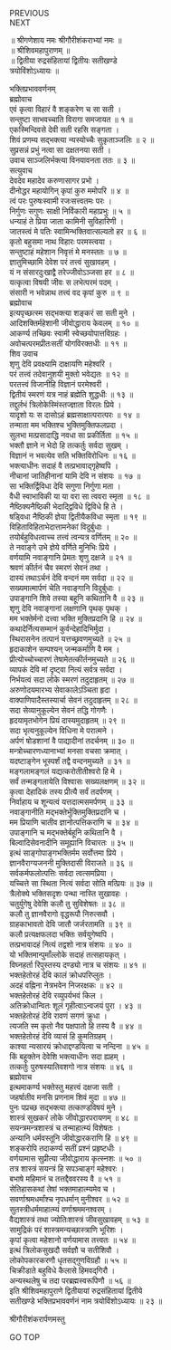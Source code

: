 PREVIOUS  
NEXT  
  
॥ श्रीगणेशाय नमः श्रीगौरीशंकराभ्यां नमः ॥  
॥ श्रीशिवमहापुराणम् ॥  
॥ द्वितीया रुद्रसंहितायां द्वितीयः सतीखण्डे  
त्रयोविंशोऽध्यायः ॥  
  
भक्तिप्रभाववर्णनम्  
ब्रह्मोवाच  
एवं कृत्वा विहारं वै शङ्‌करेण च सा सती ।  
सन्तुष्टा साभवच्चाति विरागा समजायत ॥ १ ॥  
एकस्मिन्दिवसे देवी सती रहसि सङ्‌गता ।  
शिवं प्रणम्य सद्‌भक्त्या न्यस्योच्चैः सुकृताञ्जलिः ॥ २ ॥  
सुप्रसन्नं प्रभुं नत्वा सा दक्षतनया सती ।  
उवाच साञ्जलिर्भक्त्या विनयावनता ततः ॥ ३ ॥  
सत्युवाच  
देवदेव महादेव करुणासागर प्रभो ।  
दीनोद्धर महायोगिन् कृपां कुरु ममोपरि ॥ ४ ॥  
त्वं परः पुरुषःस्वामी रजःसत्त्वतमः परः ।  
निर्गुणः सगुणः साक्षी निर्विकारी महाप्रभुः ॥ ५ ॥  
धन्याहं ते प्रिया जाता कामिनी सुविहारिणी ।  
जातस्त्वं मे पतिः स्वामिन्भक्तिवात्सल्यतो हर ॥ ६ ॥  
कृतो बहुसमा नाथ विहारः परमस्त्वया ।  
सन्तुष्टाहं महेशान निवृत्तं मे मनस्ततः ॥ ७ ॥  
ज्ञातुमिच्छामि देवेश परं तत्त्वं सुखावहम् ।  
यं न संसारदुःखाद्वै तरेज्जीवोऽञ्जसा हर ॥ ८ ॥  
यत्कृत्वा विषयी जीवः स लभेत्परमं पदम् ।  
संसारी न भवेन्नाथ तत्त्वं वद कृपां कुरु ॥ ९ ॥  
ब्रह्मोवाच  
इत्यपृच्छत्स्म सद्‌भक्त्या शङ्‌करं सा सती मुने ।  
आदिशक्तिर्महेशानी जीवोद्धाराय केवलम् ॥ १० ॥  
आकर्ण्य तच्छिवः स्वामी स्वेच्छयोपात्तविग्रहः ।  
अवोचत्परमप्रीतःसतीं योगविरक्तधीः ॥ ११ ॥  
शिव उवाच  
शृणु देवि प्रवक्ष्यामि दाक्षायणि महेश्वरि ।  
परं तत्त्वं तदेवानुशयी मुक्तो भवेद्यतः ॥ १२ ॥  
परतत्त्वं विजानीहि विज्ञानं परमेश्वरी ।  
द्वितीयं स्मरणं यत्र नाहं ब्रह्मेति शुद्धधीः ॥ १३ ॥  
तद्दुर्लभं त्रिलोकेस्मिंस्तज्ज्ञाता विरलः प्रिये ।  
यादृशो यः स दासोऽहं ब्रह्मसाक्षात्परात्परः ॥ १४ ॥  
तन्माता मम भक्तिश्च भुक्तिमुक्तिफलप्रदा ।  
सुलभा मत्प्रसादाद्धि नवधा सा प्रकीर्तिता ॥ १५ ॥  
भक्तौ ज्ञाने न भेदो हि तत्कर्तुः सर्वदा सुखम् ।  
विज्ञानं न भवत्येव सति भक्तिविरोधिनः ॥ १६ ॥  
भक्त्याधीनः सदाहं वै तत्प्रभावाद्‌गृहेष्वपि ।  
नीचानां जातिहीनानां यामि देवि न संशयः ॥ १७ ॥  
सा भक्तिर्द्विविधा देवि सगुणा निर्गुणा मता ।  
वैधी स्वाभाविकी या या वरा सा त्ववरा स्मृता ॥ १८ ॥  
नैष्ठिक्यनैष्ठिकी भेदाद्द्विविधे द्विविधे हि ते ।  
षड्विधा नैष्ठिकी ज्ञेया द्वितीयैकविधा स्मृता ॥ १९ ॥  
विहिताविहिताभेदात्तामनेकां विदुर्बुधाः ।  
तयोर्बहुविधत्वाच्च तत्त्वं त्वन्यत्र वर्णितम् ॥ २० ॥  
ते नवाङ्‌गे उभे ज्ञेये वर्णिते मुनिभिः प्रिये ।  
वर्णयामि नवाङ्‌गानि प्रेमतः शृणु दक्षजे ॥ २१ ॥  
श्रवणं कीर्तनं चैव स्मरणं सेवनं तथा ।  
दास्यं तथाऽर्चनं देवि वन्दनं मम सर्वदा ॥ २२ ॥  
सख्यमात्मार्पणं चेति नवाङ्‌गानि विदुर्बुधाः ।  
उपाङ्‌गानि शिवे तस्या बहूनि कथितानि वै ॥ २३ ॥  
शृणु देवि नवाङ्‌गानां लक्षणानि पृथक् पृथक् ।  
मम भक्तेर्मनो दत्त्वा भक्ति मुक्तिप्रदानि हि ॥ २४ ॥  
कथादेर्नित्यसम्मानं कुर्वन्देहादिभिर्मुदा ।  
स्थिरासनेन तत्पानं यत्तच्छ्रवणमुच्यते ॥ २५ ॥  
हृदाकाशेन सम्पश्यन् जन्मकर्माणि वै मम ।  
प्रीत्योच्चोच्चारणं तेषामेतत्कीर्तनमुच्यते ॥ २६ ॥  
व्यापकं देवि मां दृष्ट्वा नित्यं सर्वत्र सर्वदा ।  
निर्भयत्वं सदा लोके स्मरणं तदुदाहृतम् ॥ २७ ॥  
अरुणोदयमारभ्य सेवाकालेऽञ्चिता हृदा ।  
वाक्पाणिपादैस्तस्यार्चा सेवनं तदुदाहृतम् ॥ २८ ॥  
सदा सेव्यानुकूल्येन सेवनं तद्धि गोगणैः ।  
हृदयामृतभोगेन प्रियं दास्यमुदाहृतम् ॥ २९ ॥  
सदा भृत्यनुकूल्येन विधिना मे परात्मने ।  
अर्पणं षोडशानां वै पाद्यादीनां तदर्चनम् ॥ ३० ॥  
मन्त्रोच्चारणध्यानाभ्यां मनसा वचसा क्रमात् ।  
यदष्टाङ्‌गेन भूस्पर्शं तद्वै वन्दनमुच्यते ॥ ३१ ॥  
मङ्‌गलामङ्‌गलं यद्यत्करोतीतीश्वरो हि मे ।  
सर्वं तन्मङ्‌गलायेति विश्वासः सख्यलक्षणम् ॥ ३२ ॥  
कृत्वा देहादिकं तस्य प्रीत्यै सर्वं तदर्पणम् ।  
निर्वाहाय च शून्यत्वं यत्तदात्मसमर्पणम् ॥ ३३ ॥  
नवाङ्‌गानीति मद्‌भक्तेर्भुक्तिमुक्तिप्रदानि च ।  
मम प्रियाणि चातीव ज्ञानोत्पत्तिकराणि च ॥ ३४ ॥  
उपाङ्‌गानि च मद्‌भक्तेर्बहूनि कथितानि वै ।  
बिल्वादिसेवनादीनि समूह्यानि विचारतः ॥ ३५ ॥  
इत्थं साङ्‌गोपाङ्‌गभक्तिर्मम सर्वोत्तमा प्रिये ।  
ज्ञानवैराग्यजननी मुक्तिदासी विराजते ॥ ३६ ॥  
सर्वकर्मफलोत्पत्तिः सर्वदा त्वत्समप्रिया ।  
यच्चित्ते सा स्थिता नित्यं सर्वदा सोति मत्प्रियः ॥ ३७ ॥  
त्रैलोक्ये भक्तिसदृशः पन्था नास्ति सुखावहः ।  
चतुर्युगेषु देवेशि कलौ तु सुविशेषतः ॥ ३८ ॥  
कलौ तु ज्ञानवैरागो वृद्धरूपौ निरुत्सवौ ।  
ग्राहकाभावतो देवि जातौ जर्जरतामति ॥ ३९ ॥  
कलौ प्रत्यक्षफलदा भक्तिः सर्वयुगेष्वपि ।  
तत्प्रभावादहं नित्यं तद्वशो नात्र संशयः ॥ ४० ॥  
यो भक्तिमान्पुमाँल्लोके सदाहं तत्सहायकृत् ।  
विघ्नहर्ता रिपुस्तस्य दण्ड्यो नात्र च संशयः ॥ ४१ ॥  
भक्तहेतोरहं देवि कालं क्रोधपरिप्लुतः ।  
अदहं वह्निना नेत्रभवेन निजरक्षकः ॥ ४२ ॥  
भक्तहेतोरहं देवि रव्युपर्यभवं किल ।  
अतिक्रोधान्वितः शूलं गृहीत्वाऽन्वजयं पुरा । ४३ ॥  
भक्तहेतोरहं देवि रावणं सगणं क्रुधा ।  
त्यजति स्म कृतो नैव पक्षपातो हि तस्य वै ॥ ४४ ॥  
भक्तहेतोरहं देवि व्यासं हि कुमतिग्रहम् ।  
काश्या न्यसारयं क्रोधाद्दण्डयित्वा च नन्दिना ॥ ४५ ॥  
किं बहूक्तेन देवेशि भक्त्याधीनः सदा ह्यहम् ।  
तत्कर्तुः पुरुषस्यातिवशगो नात्र संशयः ॥ ४६ ॥  
ब्रह्मोवाच  
इत्थमाकर्ण्य भक्तेस्तु महत्त्वं दक्षजा सती ।  
जहर्षातीव मनसि प्रणनाम शिवं मुदा ॥ ४७ ॥  
पुनः पप्रच्छ सद्‌भक्त्या तत्काण्डविषयं मुने ।  
शास्त्रं सुखकरं लोके जीवोद्धारपरायणम् ॥ ४८ ॥  
सयन्त्रमन्त्रशास्त्रं च तन्माहात्म्यं विशेषतः ।  
अन्यानि धर्मवस्तूनि जीवोद्धारकराणि हि ॥ ४९ ॥  
शङ्‌करोपि तदाकर्ण्य सतीं प्रश्नं प्रहृष्टधीः ।  
वर्णयामास सुप्रीत्या जीवोद्धाराय कृत्स्नशः ॥ ५० ॥  
तत्र शास्त्रं सयन्त्रं हि सपञ्चाङ्‌गं महेश्वरः ।  
बभाषे महिमानं च तत्तद्दैववरस्य वै ॥ ५१ ॥  
सेतिहासकथां तेषां भक्तमाहात्म्यमेव च ।  
सवर्णाश्रमधर्मांश्च नृपधर्मान् मुनीश्वर ॥ ५२ ॥  
सुतस्त्रीधर्ममाहात्म्यं वर्णाश्रममनश्वरम् ।  
वैद्यशास्त्रं तथा ज्योतिःशास्त्रं जीवसुखावहम् ॥ ५३ ॥  
सामुद्रिकं परं शास्त्रमन्यच्छास्त्राणि भूरिशः ।  
कृपां कृत्वा महेशानो वर्णयामास तत्त्वतः ॥ ५४ ॥  
इत्थं त्रिलोकसुखदौ सर्वज्ञौ च सतीशिवौ ।  
लोकोपकारकरणौ धृतसद्‌गुणविग्रहौ ॥ ५५ ॥  
चिक्रीडाते बहुविधे कैलासे हिमवद्‌गिरौ ।  
अन्यस्थलेषु च तदा परब्रह्मस्वरूपिणौ ॥ ५६ ॥  
इति श्रीशिवमहापुराणे द्वितीयायां रुद्रसंहितायां द्वितीये  
सतीखण्डे भक्तिप्रभाववर्णनं नाम त्रयोविंशोऽध्यायः ॥ २३ ॥  
  
  
श्रीगौरीशंकरार्पणमस्तु  
  
GO TOP
